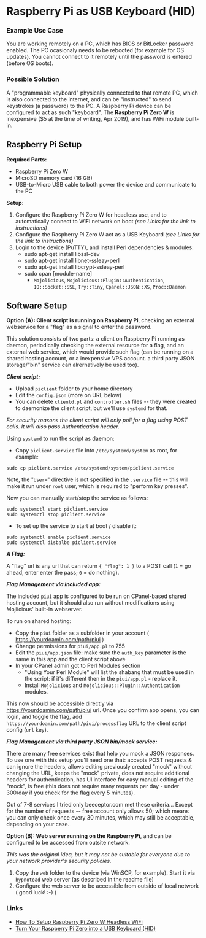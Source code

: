 # Raspberry Pi as USB Keyboard (HID)

### Example Use Case

You are working remotely on a PC, which has BIOS or BitLocker password enabled. The PC ocasionaly needs to be rebooted (for example for OS updates). You cannot connect to it remotely until the password is entered (before OS boots).

### Possible Solution

A "programmable keyboard" physically connected to that remote PC, which is also connected to the internet, and can be "instructed" to send keystrokes (a password) to the PC. A Raspberry Pi device can be configured to act as such "keyboard". The **Raspberry Pi Zero W** is inexpensive ($5 at the time of writing, Apr 2019), and has WiFi module built-in.

## Raspberry Pi Setup

**Required Parts:**

* Raspberry Pi Zero W
* MicroSD memory card (16 GB)
* USB-to-Micro USB cable to both power the device and communicate to the PC

**Setup:**

1. Configure the Raspberry Pi Zero W for headless use, and to automatically connect to WiFi network on boot *(see Links for the link to instructions)*
2. Configure the Raspberry Pi Zero W act as a USB Keyboard *(see Links for the link to instructions)*
3. Login to the device (PuTTY), and install Perl dependencies & modules:
    * sudo apt-get install libssl-dev
    * sudo apt-get install libnet-ssleay-perl
    * sudo apt-get install libcrypt-ssleay-perl
    * sudo cpan [module-name]
        - `Mojolicious`, `Mojolicious::Plugin::Authentication`, `IO::Socket::SSL`, `Try::Tiny`, `Cpanel::JSON::XS`, `Proc::Daemon`
        
## Software Setup

**Option (A): Client script is running on Raspberry Pi**, checking an external webservice for a "flag" as a signal to enter the password.

This solution consists of two parts: a client on Raspberry Pi running as daemon, periodically checking the external resource for a flag, and an external web service, which would provide such flag (can be running on a shared hosting account, or a inexpensive VPS account. a third party JSON storage/"bin" service can alrernatively be used too).

__*Client script:*__

- Upload `piclient` folder to your home directory
- Edit the `config.json` (more on URL below)
- You can delete `clientd.pl` and `controller.sh` files -- they were created to daemonize the client script, but we'll use `systemd` for that.

*For security reasons the client script will only poll for a flag using POST calls. It will also pass Authentication header.*

Using `systemd` to run the script as daemon:

- Copy `piclient.service` file into `/etc/systemd/system` as root, for example:

`sudo cp piclient.service /etc/systemd/system/piclient.service`

Note, the "`User=`" directive is not specified in the `.service` file -- this will make it run under `root` user, which is required to "perform key presses".

Now you can manually start/stop the service as follows:

```
sudo systemctl start piclient.service
sudo systemctl stop piclient.service
```

- To set up the service to start at boot / disable it:

```
sudo systemctl enable piclient.service
sudo systemctl disbalbe piclient.service
```

__*A Flag:*__

A "flag" url is any url that can return `{ "flag": 1 }` to a POST call (`1` = go ahead, enter enter the pass; `0` = do nothing).

__*Flag Management via included app:*__

The included `piui` app is configured to be run on CPanel-based shared hosting account, but it should also run without modifications using Mojlicious' built-in webserver.

To run on shared hosting:

- Copy the `piui` folder as a subfolder in your account ( https://yourdoamin.com/path/piui )
- Change permissions for `piui/app.pl` to 755
- Edit the `piui/app.json` file: make sure the `auth_key` parameter is the same in this app and the client script above
- In your CPanel admin got to Perl Modules section
    - "Using Your Perl Module" will list the shabang that must be used in the script: if it's different then in the `piui/app.pl` - replace it.
    - Install `Mojolicious` and `Mojolicious::Plugin::Authentication` modules.
    
This now should be accessible directly via https://yourdoamin.com/path/piui url. Once you confirm app opens, you can login, and toggle the flag, add `https://yourdoamin.com/path/piui/processflag` URL to the client script config (`url` key).

__*Flag Management via third party JSON bin/mock service:*__

There are many free services exist that help you mock a JSON responses. To use one with this setup you'll need one that: accepts POST requests & can ignore the headers, allows editing previously created "mock" without changing the URL, keeps the "mock" private, does not require additional headers for authentication, has UI interface for easy manual editing of the "mock", is free (this does not require many requests per day - under 300/day if you check for the flag every 5 minutes).

Out of 7-8 services I tried only beeceptor.com met these criteria... Except for the number of requests -- free account only allows 50; which means you can only check once every 30 minutes, which may still be acceptable, depending on your case.



**Option (B): Web server running on the Raspberry Pi**, and can be configured to be accessed from outsite network.

*This was the original idea, but it may not be suitable for everyone due to your network provider's security policies.*

1. Copy the `web` folder to the device (via WinSCP, for example). Start it via `hypnotoad` web server (as described in the readme file)
2. Configure the web server to be accessible from outside of local network ( good luck! :-) )


### Links
* [How To Setup Raspberry Pi Zero W Headless WiFi](https://core-electronics.com.au/tutorials/raspberry-pi-zerow-headless-wifi-setup.html)
* [Turn Your Raspberry Pi Zero into a USB Keyboard (HID)](https://randomnerdtutorials.com/raspberry-pi-zero-usb-keyboard-hid/)
